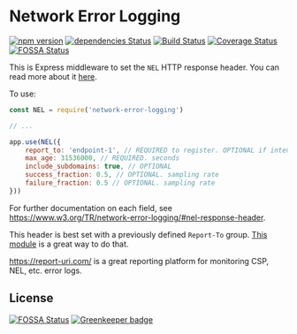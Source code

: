 Network Error Logging
==============
[![npm version](https://badge.fury.io/js/network-error-logging.svg)](https://badge.fury.io/js/network-error-logging)
[![dependencies Status](https://david-dm.org/Cherry/network-error-logging/status.svg)](https://david-dm.org/Cherry/network-error-logging)
[![Build Status](https://travis-ci.org/Cherry/network-error-logging.svg?branch=master)](https://travis-ci.org/Cherry/network-error-logging)
[![Coverage Status](https://coveralls.io/repos/github/Cherry/network-error-logging/badge.svg?branch=master)](https://coveralls.io/github/Cherry/network-error-logging?branch=master)
[![FOSSA Status](https://app.fossa.io/api/projects/git%2Bgithub.com%2FCherry%2Fnetwork-error-logging.svg?type=shield)](https://app.fossa.io/projects/git%2Bgithub.com%2FCherry%2Fnetwork-error-logging?ref=badge_shield)

This is Express middleware to set the `NEL` HTTP response header. You can read more about it [here](https://www.w3.org/TR/network-error-logging/#nel-response-header).

To use:

```javascript
const NEL = require('network-error-logging')

// ...

app.use(NEL({
	report_to: 'endpoint-1', // REQUIRED to register. OPTIONAL if intention is to remove a previous registration. defined in the Report-To header
	max_age: 31536000, // REQUIRED. seconds
	include_subdomains: true, // OPTIONAL
	success_fraction: 0.5, // OPTIONAL. sampling rate
	failure_fraction: 0.5 // OPTIONAL. sampling rate
}))
```
For further documentation on each field, see https://www.w3.org/TR/network-error-logging/#nel-response-header.

This header is best set with a previously defined `Report-To` group. [This module](https://github.com/Cherry/report-to) is a great way to do that.

https://report-uri.com/ is a great reporting platform for monitoring CSP, NEL, etc. error logs.

## License
[![FOSSA Status](https://app.fossa.io/api/projects/git%2Bgithub.com%2FCherry%2Fnetwork-error-logging.svg?type=large)](https://app.fossa.io/projects/git%2Bgithub.com%2FCherry%2Fnetwork-error-logging?ref=badge_large) [![Greenkeeper badge](https://badges.greenkeeper.io/Cherry/network-error-logging.svg)](https://greenkeeper.io/)
